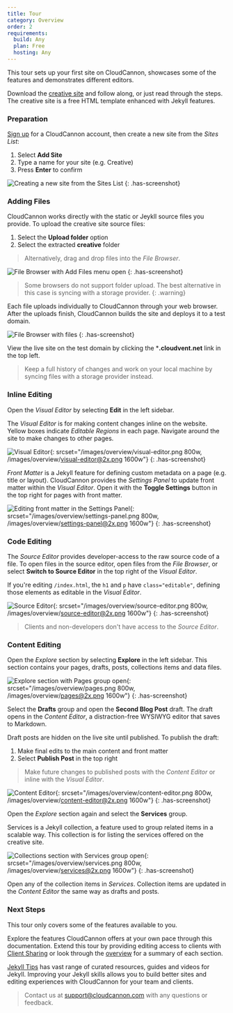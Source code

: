```yaml
---
title: Tour
category: Overview
order: 2
requirements:
  build: Any
  plan: Free
  hosting: Any
---
```


This tour sets up your first site on CloudCannon, showcases some of the features and demonstrates different editors.

Download the [creative site](/creative.zip) and follow along, or just read through the steps.
The creative site is a free HTML template enhanced with Jekyll features.

### Preparation

[Sign up](https://app.cloudcannon.com/users/sign_up) for a CloudCannon account, then create a new site from the *Sites List*:

1. Select **Add Site**
2. Type a name for your site (e.g. Creative)
3. Press **Enter** to confirm

![Creating a new site from the Sites List](/doc/images/overview/sites-list-empty.png)
{: .has-screenshot}

### Adding Files

CloudCannon works directly with the static or Jeykll source files you provide. To upload the creative site source files:

1. Select the **Upload folder** option
2. Select the extracted **creative** folder

> Alternatively, drag and drop files into the *File Browser*.

![File Browser with Add Files menu open](/doc/images/overview/file-browser-add-menu.png)
{: .has-screenshot}

> Some browsers do not support folder upload. The best alternative in this case is syncing with a storage provider.
{: .warning}

Each file uploads individually to CloudCannon through your web browser.
After the uploads finish, CloudCannon builds the site and deploys it to a test domain.

![File Browser with files](/doc/images/overview/file-browser-complete.png)
{: .has-screenshot}

View the live site on the test domain by clicking the ***.cloudvent.net** link in the top left.

> Keep a full history of changes and work on your local machine by syncing files with a storage provider instead.

### Inline Editing

Open the *Visual Editor* by selecting **Edit** in the left sidebar.

The *Visual Editor* is for making content changes inline on the website.
Yellow boxes indicate *Editable Regions* in each page.
Navigate around the site to make changes to other pages.

![Visual Editor](/images/overview/visual-editor.png){: srcset="/images/overview/visual-editor.png 800w, /images/overview/visual-editor@2x.png 1600w"}
{: .has-screenshot}

*Front Matter* is a Jekyll feature for defining custom metadata on a page (e.g. title or layout).
CloudCannon provides the *Settings Panel* to update front matter within the *Visual Editor*.
Open it with the **Toggle Settings** button in the top right for pages with front matter.

![Editing front matter in the Settings Panel](/images/overview/settings-panel.png){: srcset="/images/overview/settings-panel.png 800w, /images/overview/settings-panel@2x.png 1600w"}
{: .has-screenshot}

### Code Editing

The *Source Editor* provides developer-access to the raw source code of a file.
To open files in the source editor, open files from the *File Browser*, or select **Switch to Source Editor** in the top right of the *Visual Editor*.

If you're editing `/index.html`, the `h1` and `p` have `class="editable"`, defining those elements as editable in the *Visual Editor*.

![Source Editor](/images/overview/source-editor.png){: srcset="/images/overview/source-editor.png 800w, /images/overview/source-editor@2x.png 1600w"}
{: .has-screenshot}

> Clients and non-developers don't have access to the *Source Editor*.

### Content Editing

Open the *Explore* section by selecting **Explore** in the left sidebar.
This section contains your pages, drafts, posts, collections items and data files.

![Explore section with Pages group open](/images/overview/pages.png){: srcset="/images/overview/pages.png 800w, /images/overview/pages@2x.png 1600w"}
{: .has-screenshot}

Select the **Drafts** group and open the **Second Blog Post** draft.
The draft opens in the *Content Editor*, a distraction-free WYSIWYG editor that saves to Markdown.

Draft posts are hidden on the live site until published. To publish the draft:

1. Make final edits to the main content and front matter
2. Select **Publish Post** in the top right

> Make future changes to published posts with the *Content Editor* or inline with the *Visual Editor*.

![Content Editor](/images/overview/content-editor.png){: srcset="/images/overview/content-editor.png 800w, /images/overview/content-editor@2x.png 1600w"}
{: .has-screenshot}

Open the *Explore* section again and select the **Services** group.

Services is a Jekyll collection, a feature used to group related items in a scalable way.
This collection is for listing the services offered on the creative site.

![Collections section with Services group open](/images/overview/services.png){: srcset="/images/overview/services.png 800w, /images/overview/services@2x.png 1600w"}
{: .has-screenshot}

Open any of the collection items in *Services*.
Collection items are updated in the *Content Editor* the same way as drafts and posts.

### Next Steps

This tour only covers some of the features available to you.

Explore the features CloudCannon offers at your own pace through this documentation. Extend this tour by providing editing access to clients with [Client Sharing](/sharing/client-sharing/) or look through the [overview](/#features) for a summary of each section.

[Jekyll Tips](http://jekyll.tips/) has vast range of curated resources, guides and videos for Jekyll. Improving your Jekyll skills allows you to build better sites and editing experiences with CloudCannon for your team and clients.

> Contact us at [support@cloudcannon.com](mailto:support@cloudcannon.com) with any questions or feedback.
